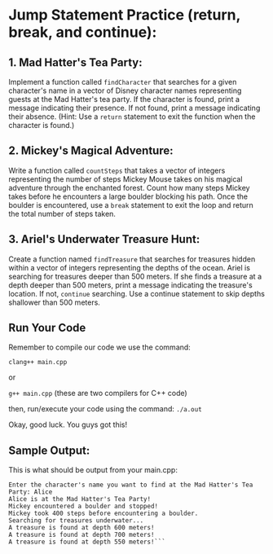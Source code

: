 # Jump Statement Practice (return, break, and continue):

## 1. Mad Hatter's Tea Party:

Implement a function called `findCharacter` that searches for a given character's name in a vector
of Disney character names representing guests at the Mad Hatter's tea party. If the character is
found, print a message indicating their presence. If not found, print a message indicating their
absence. (Hint: Use a `return` statement to exit the function when the character is found.)

## 2. Mickey's Magical Adventure:

Write a function called `countSteps` that takes a vector of integers representing the number of
steps Mickey Mouse takes on his magical adventure through the enchanted forest. Count how many
steps Mickey takes before he encounters a large boulder blocking his path. Once the boulder is
encountered, use a `break` statement to exit the loop and return the total number of steps taken.

## 3. Ariel's Underwater Treasure Hunt:

Create a function named `findTreasure` that searches for treasures hidden within a vector of integers
representing the depths of the ocean. Ariel is searching for treasures deeper than 500 meters. If
she finds a treasure at a depth deeper than 500 meters, print a message indicating the treasure's
location. If not, `continue` searching. Use a continue statement to skip depths shallower than 500
meters.

## Run Your Code

Remember to compile our code we use the command:

`clang++ main.cpp`

or

`g++ main.cpp`
(these are two compilers for C++ code)

then, run/execute your code using the command:
`./a.out`

Okay, good luck. You guys got this!

## Sample Output:

This is what should be output from your main.cpp:

````
Enter the character's name you want to find at the Mad Hatter's Tea Party: Alice
Alice is at the Mad Hatter's Tea Party!
Mickey encountered a boulder and stopped!
Mickey took 400 steps before encountering a boulder.
Searching for treasures underwater...
A treasure is found at depth 600 meters!
A treasure is found at depth 700 meters!
A treasure is found at depth 550 meters!```
````
